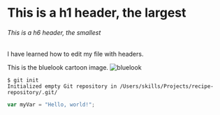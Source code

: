 # This is a h1 header, the largest
###### This is a h6 header, the smallest


I have learned how to edit my file with headers.

This is the bluelook cartoon image.
![bluelook](https://github.com/PengjiDu/skills-communicate-using-markdown/assets/114838435/ea4ad31f-9720-4725-8928-a4e293c73230)


```
$ git init
Initialized empty Git repository in /Users/skills/Projects/recipe-repository/.git/
```


``` javascript
var myVar = "Hello, world!";
```
